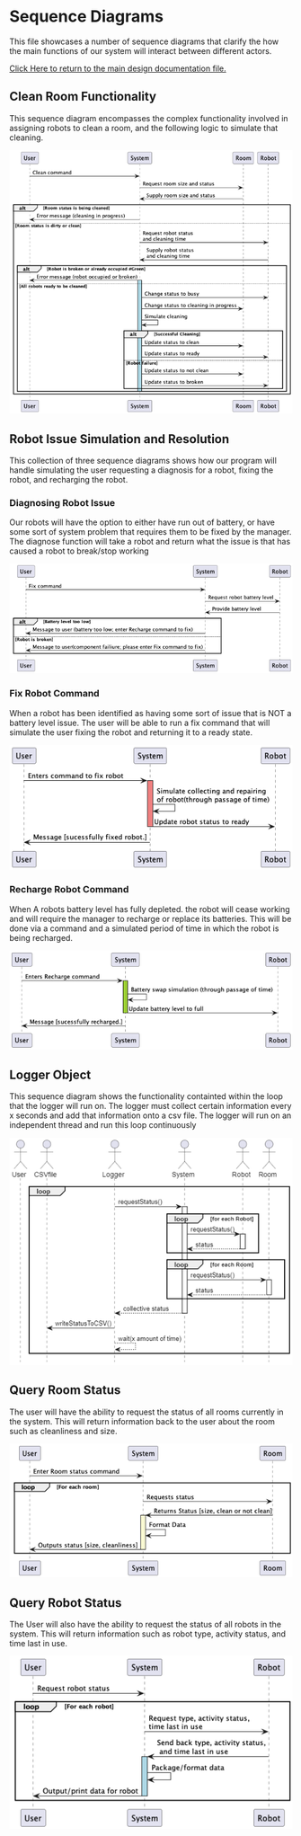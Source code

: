 # Sequence Diagrams
This file showcases a number of sequence diagrams that clarify the how the main functions of our system will interact between different actors.

[Click Here to return to the main design documentation file.](../DESIGN.md)
## Clean Room Functionality
This sequence diagram encompasses the complex functionality involved in assigning robots to clean a room, and the following logic to simulate that cleaning.

![Clean Room Sequence Diagram](images/clean_room_seq_diag.png)


## Robot Issue Simulation and Resolution
This collection of three sequence diagrams shows how our program will handle simulating the user requesting a diagnosis for a robot, fixing the robot, and recharging the robot.

### Diagnosing Robot Issue
Our robots will have the option to either have run out of battery, or have some sort of system problem that requires them to be fixed by the manager. The diagnose function will take a robot and return what the issue is that has caused a robot to break/stop working

![Diagnose Robot Sequence Diagram](images/dignose_robot.png)


### Fix Robot Command
When a robot has been identified as having some sort of issue that is NOT a battery level issue. The user will be able to run a fix command that will simulate the user fixing the robot and returning it to a ready state.

![Fix Robot Sequence Diagram](images/Fix_robot.png)


### Recharge Robot Command
When A robots battery level has fully depleted. the robot will cease working and will require the manager to recharge or replace its batteries. This will be done via a command and a simulated period of time in which the robot is being recharged.

![Recharge Robot Sequence Diagram](images/recharge.png)


## Logger Object
This sequence diagram shows the functionality containted within the loop that the logger will run on. The logger must collect certain information every x seconds and add that information onto a csv file. The logger will run on an independent thread and run this loop continuously

![Logger Sequence Diagram](images/LoggerSequence.png)


## Query Room Status
The user will have the ability to request the status of all rooms currently in the system. This will return information back to the user about the room such as cleanliness and size.

![Room Status Sequence Diagram](images/room_status.png)

## Query Robot Status
The User will also have the ability to request the status of all robots in the system. This will return information such as robot type, activity status, and time last in use.

![Robot Status Sequence Diagram](images/robot_status_query.png)